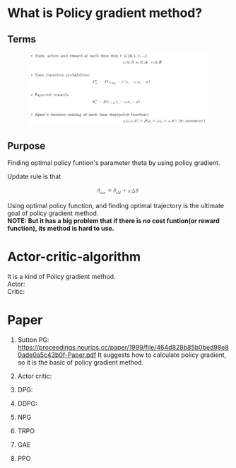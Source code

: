 # What is Policy gradient method?
## Terms
<p align="center"> <img src="./img/terms.png" alt="MLE" width="80%" height="80%"/> </p>

## Purpose
Finding optimal policy funtion's parameter theta by using policy gradient.

Update rule is that
<p align="center"> <img src="./img/update.png" alt="MLE" width="20%" height="20%"/> </p>

Using optimal policy function, and finding optimal trajectory is the ultimate goal of policy gradient method.  
**NOTE: But it has a big problem that if there is no cost funtion(or reward function), its method is hard to use.**

# Actor-critic-algorithm
It is a kind of Policy gradient method.   
Actor:  
Critic:  

# Paper
1. Sutton PG: https://proceedings.neurips.cc/paper/1999/file/464d828b85b0bed98e80ade0a5c43b0f-Paper.pdf
  It suggests how to calculate policy gradient, so it is the basic of policy gradient method. 
  
2. Actor critic: 
4. DPG: 
5. DDPG: 
6. NPG
7. TRPO
8. GAE
9. PPO
